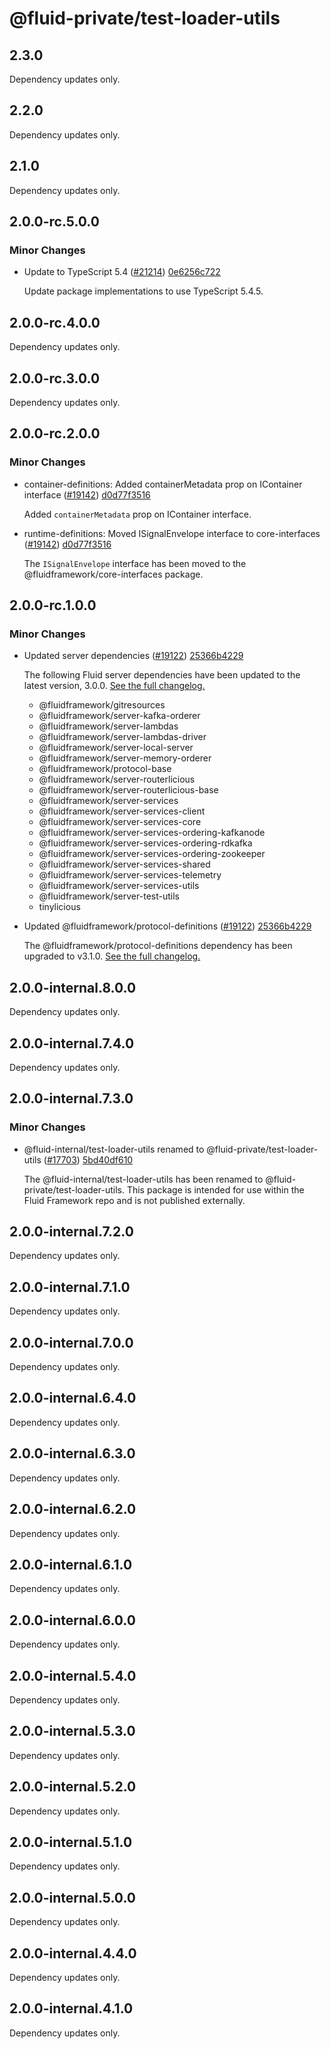 # @fluid-private/test-loader-utils

## 2.3.0

Dependency updates only.

## 2.2.0

Dependency updates only.

## 2.1.0

Dependency updates only.

## 2.0.0-rc.5.0.0

### Minor Changes

-   Update to TypeScript 5.4 ([#21214](https://github.com/microsoft/FluidFramework/pull/21214)) [0e6256c722](https://github.com/microsoft/FluidFramework/commit/0e6256c722d8bf024f4325bf02547daeeb18bfa6)

    Update package implementations to use TypeScript 5.4.5.

## 2.0.0-rc.4.0.0

Dependency updates only.

## 2.0.0-rc.3.0.0

Dependency updates only.

## 2.0.0-rc.2.0.0

### Minor Changes

-   container-definitions: Added containerMetadata prop on IContainer interface ([#19142](https://github.com/microsoft/FluidFramework/issues/19142)) [d0d77f3516](https://github.com/microsoft/FluidFramework/commits/d0d77f3516d67f3c9faedb47b20dbd4e309c3bc2)

    Added `containerMetadata` prop on IContainer interface.

-   runtime-definitions: Moved ISignalEnvelope interface to core-interfaces ([#19142](https://github.com/microsoft/FluidFramework/issues/19142)) [d0d77f3516](https://github.com/microsoft/FluidFramework/commits/d0d77f3516d67f3c9faedb47b20dbd4e309c3bc2)

    The `ISignalEnvelope` interface has been moved to the @fluidframework/core-interfaces package.

## 2.0.0-rc.1.0.0

### Minor Changes

-   Updated server dependencies ([#19122](https://github.com/microsoft/FluidFramework/issues/19122)) [25366b4229](https://github.com/microsoft/FluidFramework/commits/25366b422918cb43685c5f328b50450749592902)

    The following Fluid server dependencies have been updated to the latest version, 3.0.0. [See the full changelog.](https://github.com/microsoft/FluidFramework/releases/tag/server_v3.0.0)

    -   @fluidframework/gitresources
    -   @fluidframework/server-kafka-orderer
    -   @fluidframework/server-lambdas
    -   @fluidframework/server-lambdas-driver
    -   @fluidframework/server-local-server
    -   @fluidframework/server-memory-orderer
    -   @fluidframework/protocol-base
    -   @fluidframework/server-routerlicious
    -   @fluidframework/server-routerlicious-base
    -   @fluidframework/server-services
    -   @fluidframework/server-services-client
    -   @fluidframework/server-services-core
    -   @fluidframework/server-services-ordering-kafkanode
    -   @fluidframework/server-services-ordering-rdkafka
    -   @fluidframework/server-services-ordering-zookeeper
    -   @fluidframework/server-services-shared
    -   @fluidframework/server-services-telemetry
    -   @fluidframework/server-services-utils
    -   @fluidframework/server-test-utils
    -   tinylicious

-   Updated @fluidframework/protocol-definitions ([#19122](https://github.com/microsoft/FluidFramework/issues/19122)) [25366b4229](https://github.com/microsoft/FluidFramework/commits/25366b422918cb43685c5f328b50450749592902)

    The @fluidframework/protocol-definitions dependency has been upgraded to v3.1.0. [See the full
    changelog.](https://github.com/microsoft/FluidFramework/blob/main/common/lib/protocol-definitions/CHANGELOG.md#310)

## 2.0.0-internal.8.0.0

Dependency updates only.

## 2.0.0-internal.7.4.0

Dependency updates only.

## 2.0.0-internal.7.3.0

### Minor Changes

-   @fluid-internal/test-loader-utils renamed to @fluid-private/test-loader-utils ([#17703](https://github.com/microsoft/FluidFramework/issues/17703)) [5bd40df610](https://github.com/microsoft/FluidFramework/commits/5bd40df61030395879ee8dd212d693f927dbb794)

    The @fluid-internal/test-loader-utils has been renamed to @fluid-private/test-loader-utils. This package is intended for
    use within the Fluid Framework repo and is not published externally.

## 2.0.0-internal.7.2.0

Dependency updates only.

## 2.0.0-internal.7.1.0

Dependency updates only.

## 2.0.0-internal.7.0.0

Dependency updates only.

## 2.0.0-internal.6.4.0

Dependency updates only.

## 2.0.0-internal.6.3.0

Dependency updates only.

## 2.0.0-internal.6.2.0

Dependency updates only.

## 2.0.0-internal.6.1.0

Dependency updates only.

## 2.0.0-internal.6.0.0

Dependency updates only.

## 2.0.0-internal.5.4.0

Dependency updates only.

## 2.0.0-internal.5.3.0

Dependency updates only.

## 2.0.0-internal.5.2.0

Dependency updates only.

## 2.0.0-internal.5.1.0

Dependency updates only.

## 2.0.0-internal.5.0.0

Dependency updates only.

## 2.0.0-internal.4.4.0

Dependency updates only.

## 2.0.0-internal.4.1.0

Dependency updates only.
